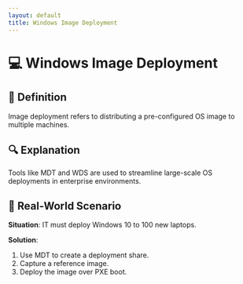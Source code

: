```yaml
---
layout: default
title: Windows Image Deployment
---
```


# 💻 Windows Image Deployment

## 🧠 Definition
Image deployment refers to distributing a pre-configured OS image to multiple machines.

## 🔍 Explanation
Tools like MDT and WDS are used to streamline large-scale OS deployments in enterprise environments.

## 📘 Real-World Scenario
**Situation**: IT must deploy Windows 10 to 100 new laptops.

**Solution**:
1. Use MDT to create a deployment share.
2. Capture a reference image.
3. Deploy the image over PXE boot.
